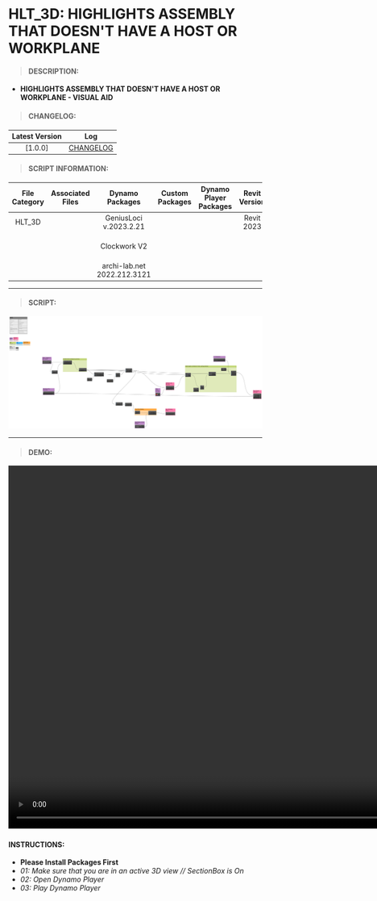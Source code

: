 # HLT_3D: HIGHLIGHTS ASSEMBLY THAT DOESN'T HAVE A HOST OR WORKPLANE

> #### DESCRIPTION: 
- **HIGHLIGHTS ASSEMBLY THAT DOESN'T HAVE A HOST OR WORKPLANE - VISUAL AID**

> #### CHANGELOG:

| Latest Version | Log |
| :-------: | :----: | 
|[1.0.0] | [CHANGELOG](/_scripts/_general/ASSEMBLY/changelog/GEN_ASM_MembersHasNoWorkPlane.md) |

> #### SCRIPT INFORMATION: 

| File Category | Associated Files | Dynamo Packages | Custom Packages | Dynamo Player Packages | Revit Version | Author | Reviewed By | File Name & Location | 
| :-------: | :----: | :---: | :---: | :---: | :---: | :---: | :---: | :--: |
| HLT_3D  |  | GeniusLoci v.2023.2.21| | | Revit 2023 | Melvin Tuliao | |HLT_ASM_MembersHasNoWorkPlane V1.0.0 |
|           |  | Clockwork V2 | | | | | | (https://bimcapcom.sharepoint.com/:u:/s/BCP-Main/Eb41Wx549CBGkj5hEOUjwYMBQnD8Jh5sBZ-8q4UgW0SQUw?e=m06VZb) |                 
|           |  | archi-lab.net 2022.212.3121 |                 

----------------------------------------------------------------

> #### SCRIPT:
<img src="./_scripts/_general/ASSEMBLY/images/GEN_ASM_MembersHasNoWorkPlane.png">



------------------------------------------------------------------
> #### **DEMO**: 

<video width="1280" height="720" controls>
 <source src="./_scripts/_general/ASSEMBLY/demo/GEN_ASM_MembersHasNoWorkPlane.mp4" type="video/mp4">
</video>

#### INSTRUCTIONS: 
- **Please Install Packages First**
- *01: Make sure that you are in an active 3D view // SectionBox is On*
- *02: Open Dynamo Player*
- *03: Play Dynamo Player*